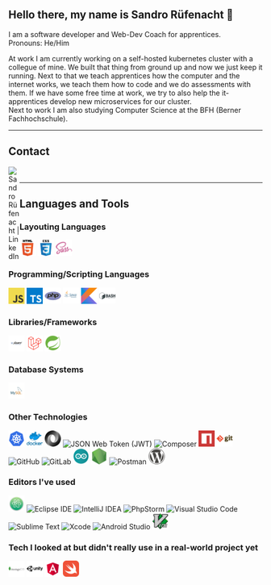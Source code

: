 
<!--
**Ruesa18/Ruesa18** is a ✨ _special_ ✨ repository because its `README.md` (this file) appears on your GitHub profile.

Here are some ideas to get you started:

- 🔭 I’m currently working on ...
- 🌱 I’m currently learning ...
- 👯 I’m looking to collaborate on ...
- 🤔 I’m looking for help with ...
- 💬 Ask me about ...
- 📫 How to reach me: ...
- 😄 Pronouns: ...
- ⚡ Fun fact: ...
-->

## Hello there, my name is Sandro Rüfenacht 👋
I am a software developer and Web-Dev Coach for apprentices.<br>
Pronouns: He/Him

At work I am currently working on a self-hosted kubernetes cluster with a collegue of mine. We built that thing from ground up and now we just keep it running. Next to that we teach apprentices how the computer and the internet works, we teach them how to code and we do assessments with them. If we have some free time at work, we try to also help the it-apprentices develop new microservices for our cluster.<br>
Next to work I am also studying Computer Science at the BFH (Berner Fachhochschule).<br>

<hr>

## Contact
[<img align="left" alt="Sandro Rüfenacht | LinkedIn" width="22px" src="https://simpleicons.org/icons/linkedin.svg" />][linkedin] <br>
<hr>

## Languages and Tools
<!-- Icons from: https://simpleicons.org/ -->
### Layouting Languages
<img src="https://raw.githubusercontent.com/github/explore/80688e429a7d4ef2fca1e82350fe8e3517d3494d/topics/html/html.png" height="32" width="32" alt="HTML">
<img src="https://raw.githubusercontent.com/github/explore/80688e429a7d4ef2fca1e82350fe8e3517d3494d/topics/css/css.png" height="32" width="32" alt="CSS">
<img src="https://raw.githubusercontent.com/github/explore/80688e429a7d4ef2fca1e82350fe8e3517d3494d/topics/sass/sass.png" height="32" width="32" alt="Sass">

### Programming/Scripting Languages
<img src="https://raw.githubusercontent.com/github/explore/80688e429a7d4ef2fca1e82350fe8e3517d3494d/topics/javascript/javascript.png" height="32" width="32" alt="JavaScript">
<img src="https://raw.githubusercontent.com/github/explore/80688e429a7d4ef2fca1e82350fe8e3517d3494d/topics/typescript/typescript.png" height="32" width="32" alt="TypeScript">
<img src="https://raw.githubusercontent.com/github/explore/ccc16358ac4530c6a69b1b80c7223cd2744dea83/topics/php/php.png" height="32" width="32" alt="PHP">
<img src="https://raw.githubusercontent.com/github/explore/80688e429a7d4ef2fca1e82350fe8e3517d3494d/topics/java/java.png" height="32" width="32" alt="Java">
<img src="https://raw.githubusercontent.com/github/explore/80688e429a7d4ef2fca1e82350fe8e3517d3494d/topics/kotlin/kotlin.png" height="32" width="32" alt="Kotlin">
<img src="https://raw.githubusercontent.com/github/explore/80688e429a7d4ef2fca1e82350fe8e3517d3494d/topics/bash/bash.png" height="32" width="32" alt="Bash">

### Libraries/Frameworks
<img src="https://raw.githubusercontent.com/github/explore/80688e429a7d4ef2fca1e82350fe8e3517d3494d/topics/jquery/jquery.png" height="32" width="32" alt="JQuery">
<img src="https://raw.githubusercontent.com/github/explore/56a826d05cf762b2b50ecbe7d492a839b04f3fbf/topics/laravel/laravel.png" height="32" width="32" alt="Laravel">
<img src="https://raw.githubusercontent.com/github/explore/80688e429a7d4ef2fca1e82350fe8e3517d3494d/topics/spring-boot/spring-boot.png" height="32" width="32" alt="Spring">

### Database Systems
<img src="https://raw.githubusercontent.com/github/explore/80688e429a7d4ef2fca1e82350fe8e3517d3494d/topics/mysql/mysql.png" height="32" width="32" alt="MySQL">

### Other Technologies
<img src="https://raw.githubusercontent.com/github/explore/80688e429a7d4ef2fca1e82350fe8e3517d3494d/topics/kubernetes/kubernetes.png" height="32" width="32" alt="Kubernetes">
<img src="https://raw.githubusercontent.com/github/explore/80688e429a7d4ef2fca1e82350fe8e3517d3494d/topics/docker/docker.png" height="32" width="32" alt="Docker">
<img src="https://raw.githubusercontent.com/github/explore/80688e429a7d4ef2fca1e82350fe8e3517d3494d/topics/json/json.png" height="32" width="32" alt="JSON">
<img src="https://jwt.io/img/pic_logo.svg" height="32" width="32" alt="JSON Web Token (JWT)">
<img src="https://getcomposer.org/img/logo-composer-transparent.png" height="32" width="32" alt="Composer">
<img src="https://raw.githubusercontent.com/github/explore/80688e429a7d4ef2fca1e82350fe8e3517d3494d/topics/npm/npm.png" height="32" width="32" alt="npm">
<img src="https://raw.githubusercontent.com/github/explore/80688e429a7d4ef2fca1e82350fe8e3517d3494d/topics/git/git.png" height="32" width="32" alt="Git">
<img src="https://github.githubassets.com/images/modules/logos_page/GitHub-Mark.png" height="32" width="32" alt="GitHub">
<img src="https://about.gitlab.com/images/press/logo/png/gitlab-logo-white-stacked-rgb.png" height="32" width="32" alt="GitLab">
<img src="https://raw.githubusercontent.com/github/explore/80688e429a7d4ef2fca1e82350fe8e3517d3494d/topics/arduino/arduino.png" height="32" width="32" alt="Arduino">
<img src="https://raw.githubusercontent.com/github/explore/80688e429a7d4ef2fca1e82350fe8e3517d3494d/topics/nodejs/nodejs.png" height="32" width="32" alt="Node.js">
<img src="https://assets.getpostman.com/common-share/postman-logo-horizontal-320x132.png" height="32" width="32" alt="Postman">
<img src="https://raw.githubusercontent.com/github/explore/80688e429a7d4ef2fca1e82350fe8e3517d3494d/topics/wordpress/wordpress.png" height="32" width="32" alt="WordPress">

### Editors I've used
<img src="https://raw.githubusercontent.com/github/explore/80688e429a7d4ef2fca1e82350fe8e3517d3494d/topics/atom/atom.png" height="32" width="32" alt="Atom">
<img src="https://www.eclipse.org/org/artwork/images/eclipse_ide_logo.png" height="32" alt="Eclipse IDE">
<img src="https://www.jetbrains.com/idea/img/idea-edu.svg" height="32" width="32" alt="IntelliJ IDEA">
<img src="https://resources.jetbrains.com/storage/products/phpstorm/img/meta/phpstorm_logo_300x300.png" height="32" width="32" alt="PhpStorm">
<img src="https://visualstudio.microsoft.com/wp-content/uploads/2019/09/vs-code-responsive-01-1.png" height="32" width="32" alt="Visual Studio Code">
<img src="https://www.sublimehq.com/images/sublime_text.png" height="32" width="32" alt="Sublime Text">
<img src="https://developer.apple.com/assets/elements/icons/xcode-12/xcode-12-96x96.png" height="32" width="32" alt="Xcode">
<img src="https://developer.android.com/studio/images/studio-icon-preview.svg" height="32" width="32" alt="Android Studio">
<img src="https://raw.githubusercontent.com/github/explore/80688e429a7d4ef2fca1e82350fe8e3517d3494d/topics/vim/vim.png" height="32" width="32" alt="Vim">

### Tech I looked at but didn't really use in a real-world project yet
<img src="https://raw.githubusercontent.com/github/explore/80688e429a7d4ef2fca1e82350fe8e3517d3494d/topics/mongodb/mongodb.png" height="32" width="32" alt="MongoDB">
<img src="https://raw.githubusercontent.com/github/explore/80688e429a7d4ef2fca1e82350fe8e3517d3494d/topics/unity/unity.png" height="32" width="32" alt="Unity">
<img src="https://raw.githubusercontent.com/github/explore/80688e429a7d4ef2fca1e82350fe8e3517d3494d/topics/angular/angular.png" height="32" width="32" alt="Angular">
<img src="https://raw.githubusercontent.com/github/explore/80688e429a7d4ef2fca1e82350fe8e3517d3494d/topics/swift/swift.png" height="32" width="32" alt="Swift>

<details>
  <summary>GitHub Stats</summary>

  <img alt="Sandro's GitHub Stats" src="https://github-readme-stats.vercel.app/api?username=Ruesa18&show_icons=true&theme=tokyonight&hide_border=true"/>
</details>

[linkedin]: https://ch.linkedin.com/in/sandro-r%C3%BCfenacht
